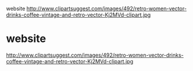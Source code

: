  website
http://www.clipartsuggest.com/images/492/retro-women-vector-drinks-coffee-vintage-and-retro-vector-Kj2MVd-clipart.jpg
# website
http://www.clipartsuggest.com/images/492/retro-women-vector-drinks-coffee-vintage-and-retro-vector-Kj2MVd-clipart.jpg
